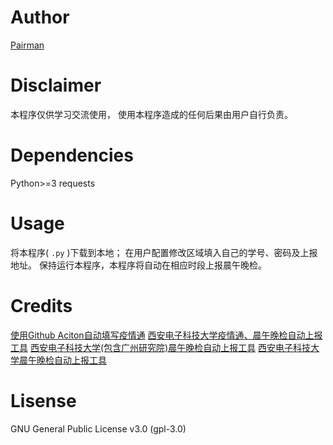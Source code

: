 # Author
[Pairman](https://github.com/Pairman)
# Disclaimer
本程序仅供学习交流使用，
使用本程序造成的任何后果由用户自行负责。
# Dependencies
Python>=3
requests
# Usage
将本程序( ```.py``` )下载到本地；
在用户配置修改区域填入自己的学号、密码及上报地址。
保持运行本程序，本程序将自动在相应时段上报晨午晚检。
# Credits
[使用Github Aciton自动填写疫情通](hyyps://cnblogs.com/soowin/p/13461451.html)
[西安电子科技大学疫情通、晨午晚检自动上报工具](https://github.com/jiang-du/Auto-dailyup)
[西安电子科技大学(包含广州研究院)晨午晚检自动上报工具](https://github.com/HANYIIK/Auto-dailyup)
[西安电子科技大学晨午晚检自动上报工具](https://github.com/cunzao/ncov)
# Lisense
GNU General Public License v3.0 (gpl-3.0)
